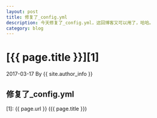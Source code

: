 ```yaml
---
layout: post
title: 修复了_config.yml
description: 今天修复了_config.yml，这回博客又可以用了，哈哈。
category: blog
---
```


# [{{ page.title }}][1]
2017-03-17 By {{ site.author_info }}

## 修复了_config.yml

[XiaoGuo]: http://guozs.com "XiaoGuo"
[1]: {{ page.url }} ({{ page.title }})

